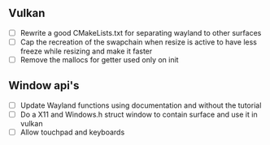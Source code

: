 ## Vulkan
- [ ] Rewrite a good CMakeLists.txt for separating wayland to other surfaces
- [ ] Cap the recreation of the swapchain when resize is active to have less freeze while resizing and make it faster
- [ ] Remove the mallocs for getter used only on init

## Window api's
- [ ] Update Wayland functions using documentation and without the tutorial
- [ ] Do a X11 and Windows.h struct window to contain surface and use it in vulkan
- [ ] Allow touchpad and keyboards